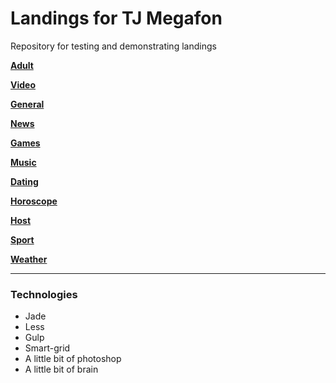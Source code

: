 # Landings for TJ Megafon
Repository for testing and demonstrating landings


[**Adult**](https://grant-inna.github.io/Landings_TJ/Adult/)

[**Video**](https://grant-inna.github.io/Landings_TJ/Video/) 

[**General**](https://grant-inna.github.io/Landings_TJ/General/) 

[**News**](https://grant-inna.github.io/Landings_TJ/News/) 

[**Games**](https://grant-inna.github.io/Landings_TJ/Games/) 

[**Music**](https://grant-inna.github.io/Landings_TJ/Music/) 

[**Dating**](https://grant-inna.github.io/Landings_TJ/Dating/) 

[**Horoscope**](https://grant-inna.github.io/Landings_TJ/Horoscope/) 

[**Host**](https://grant-inna.github.io/Landings_TJ/Host/) 

[**Sport**](https://grant-inna.github.io/Landings_TJ/Sport/) 

[**Weather**](https://grant-inna.github.io/Landings_TJ/Weather/) 


---
### Technologies

* Jade
* Less
* Gulp
* Smart-grid
* A little bit of photoshop
* A little bit of brain


